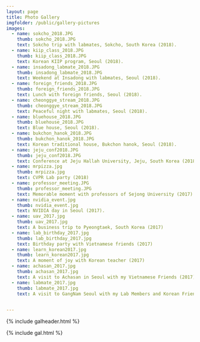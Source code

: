 ```yaml
---
layout: page
title: Photo Gallery
imgfolder: /public/gallery-pictures
images:
  - name: sokcho_2018.JPG
    thumb: sokcho_2018.JPG
    text: Sokcho trip with labmates, Sokcho, South Korea (2018).
  - name: kiip_class_2018.JPG
    thumb: kiip_class_2018.JPG
    text: Korean KIIP program, Seoul (2018).
  - name: insadong_labmate_2018.JPG
    thumb: insadong_labmate_2018.JPG
    text: Weekend at Insadong with labmates, Seoul (2018).
  - name: foreign_friends_2018.JPG
    thumb: foreign_friends_2018.JPG
    text: Lunch with foreign friends, Seoul (2018).
  - name: cheonggye_stream_2018.JPG
    thumb: cheonggye_stream_2018.JPG
    text: Peaceful night with labmates, Seoul (2018).
  - name: bluehouse_2018.JPG
    thumb: bluehouse_2018.JPG
    text: Blue house, Seoul (2018).
  - name: bukchon_hanok_2018.JPG
    thumb: bukchon_hanok_2018.JPG
    text: Korean traditional house, Bukchon hanok, Seoul (2018).
  - name: jeju_conf2018.JPG
    thumb: jeju_conf2018.JPG
    text: Conference at Jeju Hallah University, Jeju, South Korea (2018).
  - name: mrpizza.jpg
    thumb: mrpizza.jpg
    text: CVPR Lab party (2018)
  - name: professor_meeting.JPG
    thumb: professor_meeting.JPG
    text: Memorable moment with professors of Sejong University (2017).
  - name: nvidia_event.jpg
    thumb: nvidia_event.jpg
    text: NVIDIA day in Seoul (2017).
  - name: uav_2017.jpg
    thumb: uav_2017.jpg
    text: A business trip to Pyeongtaek, South Korea (2017)
  - name: lab_birthday_2017.jpg
    thumb: lab_birthday_2017.jpg
    text: Birthday party with Vietnamese friends (2017)
  - name: learn_korean2017.jpg
    thumb: learn_korean2017.jpg
    text: A moment of joy with Korean teacher (2017)
  - name: achasan_2017.jpg
    thumb: achasan_2017.jpg
    text: A visit to Achasan in Seoul with my Vietnamese Friends (2017)
  - name: labmate_2017.jpg
    thumb: labmate_2017.jpg
    text: A visit to GangNam Seoul with my Lab Members and Korean Friends (2017)

 
---
```





{% include galheader.html %} 

{% include gal.html %}

 
